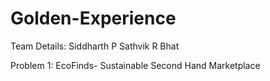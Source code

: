 # Golden-Experience

Team Details:
Siddharth P
Sathvik R Bhat

Problem 1:
EcoFinds- Sustainable Second Hand Marketplace
